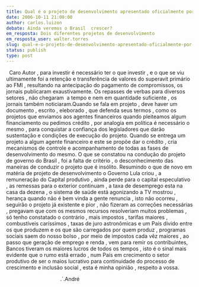 ```yaml
---
title: Qual é o projeto de desenvolvimento apresentado oficialmente por LULA ?
date: 2006-10-11 21:00:00
author: carlos.luizon
debate: Ainda veremos o Brasil  crescer?
em_resposta: Dois diferentes projetos de desenvolvimento
em_resposta_user: walter.torres
slug: qual-e-o-projeto-de-desenvolvimento-apresentado-oficialmente-por-lula
status: publish 
type: post
---
```


  Caro Autor , para investir é necessário ter o que investir , e o que se viu ultimamente foi a retenção e transferência de valores do superavit primário ao FMI , resultando na antecipação do pagamento de compromissos, os jornais publicaram exaustivamente. Os repasses de verbas para diversos setores , não chegaram  a tempo e nem em quantidade suficiente , os jornais também noticiaram.Quando se fala em projeto , deve haver um documento , escrito , eleborado , que defenda seus termos , como os projetos que enviamos aos agentes financeiros quando pleiteamos algum financiamento ou pedimos crédito , por analogia em política é necessário o mesmo , para conquistar a confiança dos legisladores que darão sustentação e condições de execução do projeto. Quando se entrega um projeto a algum agente financeiro e este se propõe dar o crédito , cria mecanismos de controle e acompanhamento de todas as fases de desenvolvimento do mesmo. O que se constatou na condução do projeto de governo do Brasil , foi a falta de crítério , o desconhecimento das maneiras de conduzir o projeto que é insólito. Resumindo o que de novo em matéria de projeto de desenvolvimento o Governo Lula criou , a remuneração do Capital produtivo , ainda perde para o capital especulativo , as remessas para o exterior continuam , a taxa de desemprego esta na casa da dezena , o sistema de saúde está agonizando a TV mostrou , herança quando não é bem vinda a gente renuncia , isto não ocorreu , seguirão o projeto já existente e pior , não fizeram as correções necessárias , pregavam que com os mesmos recursos resolveriam muitos problemas , só tenho constatado o contrário , mais impostos , tarifas maiores , combustíveis caríssimos , taxas de juro astronômicas e um País divido entre os que produzem e os que são carregados por quem produz , programas sociais saem do nosso bolso , por meio de impostos cada vêz maiores , ao passo que geração de emprego e renda , vem para remir os contribuintes, Bancos tiveram os maiores lucros de todos os tempos , isto é o sinal mais evidente que o rumo está errado , num País em crecimento o setor produtivo de ser o maios lucrativo para continuidade do processo de crescimento e inclusão social , esta é minha opinião , respeito a vossa.


                                     .´.André


